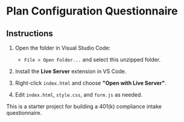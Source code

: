 # Plan Configuration Questionnaire

## Instructions

1. Open the folder in Visual Studio Code:
   - `File > Open Folder...` and select this unzipped folder.

2. Install the **Live Server** extension in VS Code.

3. Right-click `index.html` and choose **"Open with Live Server"**.

4. Edit `index.html`, `style.css`, and `form.js` as needed.

This is a starter project for building a 401(k) compliance intake questionnaire.
